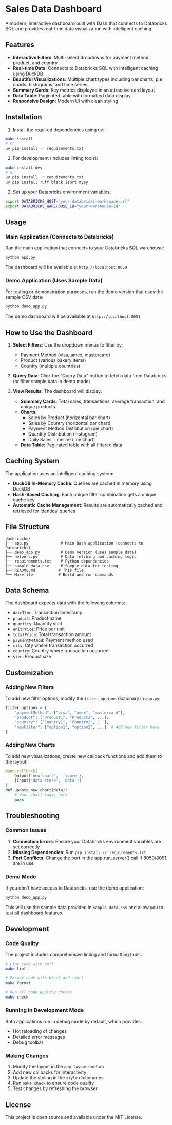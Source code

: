 # Sales Data Dashboard

A modern, interactive dashboard built with Dash that connects to Databricks SQL and provides real-time data visualization with intelligent caching.

## Features

- **Interactive Filters**: Multi-select dropdowns for payment method, product, and country
- **Real-time Data**: Connects to Databricks SQL with intelligent caching using DuckDB
- **Beautiful Visualizations**: Multiple chart types including bar charts, pie charts, histograms, and time series
- **Summary Cards**: Key metrics displayed in an attractive card layout
- **Data Table**: Paginated table with formatted data display
- **Responsive Design**: Modern UI with clean styling

## Installation

1. Install the required dependencies using uv:
```bash
make install
# or
uv pip install -r requirements.txt
```

2. For development (includes linting tools):
```bash
make install-dev
# or
uv pip install -r requirements.txt
uv pip install ruff black isort mypy
```

2. Set up your Databricks environment variables:
```bash
export DATABRICKS_HOST="your-databricks-workspace-url"
export DATABRICKS_WAREHOUSE_ID="your-warehouse-id"
```

## Usage

### Main Application (Connects to Databricks)

Run the main application that connects to your Databricks SQL warehouse:

```bash
python app.py
```

The dashboard will be available at `http://localhost:8050`

### Demo Application (Uses Sample Data)

For testing or demonstration purposes, run the demo version that uses the sample CSV data:

```bash
python demo_app.py
```

The demo dashboard will be available at `http://localhost:8051`

## How to Use the Dashboard

1. **Select Filters**: Use the dropdown menus to filter by:
   - Payment Method (visa, amex, mastercard)
   - Product (various bakery items)
   - Country (multiple countries)

2. **Query Data**: Click the "Query Data" button to fetch data from Databricks (or filter sample data in demo mode)

3. **View Results**: The dashboard will display:
   - **Summary Cards**: Total sales, transactions, average transaction, and unique products
   - **Charts**: 
     - Sales by Product (horizontal bar chart)
     - Sales by Country (horizontal bar chart)
     - Payment Method Distribution (pie chart)
     - Quantity Distribution (histogram)
     - Daily Sales Timeline (line chart)
   - **Data Table**: Paginated table with all filtered data

## Caching System

The application uses an intelligent caching system:

- **DuckDB In-Memory Cache**: Queries are cached in memory using DuckDB
- **Hash-Based Caching**: Each unique filter combination gets a unique cache key
- **Automatic Cache Management**: Results are automatically cached and retrieved for identical queries

## File Structure

```
dash-cache/
├── app.py              # Main Dash application (connects to Databricks)
├── demo_app.py         # Demo version (uses sample data)
├── helpers.py          # Data fetching and caching logic
├── requirements.txt    # Python dependencies
├── sample_data.csv     # Sample data for testing
├── README.md          # This file
└── Makefile           # Build and run commands
```

## Data Schema

The dashboard expects data with the following columns:
- `dateTime`: Transaction timestamp
- `product`: Product name
- `quantity`: Quantity sold
- `unitPrice`: Price per unit
- `totalPrice`: Total transaction amount
- `paymentMethod`: Payment method used
- `city`: City where transaction occurred
- `country`: Country where transaction occurred
- `size`: Product size

## Customization

### Adding New Filters

To add new filter options, modify the `filter_options` dictionary in `app.py`:

```python
filter_options = {
    "paymentMethod": ["visa", "amex", "mastercard"],
    "product": ["Product1", "Product2", ...],
    "country": ["Country1", "Country2", ...],
    "newFilter": ["option1", "option2", ...]  # Add new filter here
}
```

### Adding New Charts

To add new visualizations, create new callback functions and add them to the layout:

```python
@app.callback(
    Output('new-chart', 'figure'),
    [Input('data-store', 'data')]
)
def update_new_chart(data):
    # Your chart logic here
    pass
```

## Troubleshooting

### Common Issues

1. **Connection Errors**: Ensure your Databricks environment variables are set correctly
2. **Missing Dependencies**: Run `pip install -r requirements.txt`
3. **Port Conflicts**: Change the port in the app.run_server() call if 8050/8051 are in use

### Demo Mode

If you don't have access to Databricks, use the demo application:
```bash
python demo_app.py
```

This will use the sample data provided in `sample_data.csv` and allow you to test all dashboard features.

## Development

### Code Quality

The project includes comprehensive linting and formatting tools:

```bash
# Lint code with ruff
make lint

# Format code with black and isort
make format

# Run all code quality checks
make check
```

### Running in Development Mode

Both applications run in debug mode by default, which provides:
- Hot reloading of changes
- Detailed error messages
- Debug toolbar

### Making Changes

1. Modify the layout in the `app.layout` section
2. Add new callbacks for interactivity
3. Update the styling in the `style` dictionaries
4. Run `make check` to ensure code quality
5. Test changes by refreshing the browser

## License

This project is open source and available under the MIT License.